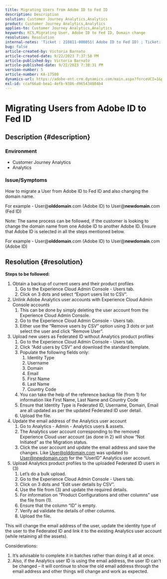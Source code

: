 ```yaml
---
title: Migrating Users from Adobe ID to Fed ID
description: Description
solution: Customer Journey Analytics,Analytics
product: Customer Journey Analytics,Analytics
applies-to: Customer Journey Analytics,Analytics
keywords: KCS,Migrating User, Adobe ID to Fed ID, Domain change
resolution: Resolution
internal-notes: 'Ticket : 210811-000051( Adobe ID to Fed ID) ; Ticket: 210916-000306 (Adobe ID to Adobe ID)'
bug: false
article-created-by: Victoria Barnato
article-created-date: 9/22/2023 7:37:58 PM
article-published-by: Victoria Barnato
article-published-date: 9/22/2023 7:38:31 PM
version-number: 5
article-number: KA-17580
dynamics-url: https://adobe-ent.crm.dynamics.com/main.aspx?forceUCI=1&pagetype=entityrecord&etn=knowledgearticle&id=44516d83-7f59-ee11-be6f-6045bd0065b6
exl-id: ccaf66a8-bea1-4efb-9386-d965434804b4
---
```

# Migrating Users from Adobe ID to Fed ID

## Description {#description}


### <b>Environment</b>

- Customer Journey Analytics
- Analytics




### <b>Issue/Symptoms</b>

How to migrate a User from Adobe ID to Fed ID and also changing the domain name.

For example - User@<b>olddomain</b>.com (Adobe ID) to User@<b>newdomain</b>.com (Fed ID)



Note: The same process can be followed, if the customer is looking to change the domain name from one Adobe ID to another Adobe ID. Ensure that Adobe ID is selected in all the steps mentioned below.

For example - User@<b>olddomain</b>.com (Adobe ID) to User@<b>newdomain</b>.com (Adobe ID)


## Resolution {#resolution}

<b>Steps to be followed:</b>
1. Obtain a backup of current users and their product profiles
    1. Go to the Experience Cloud Admin Console - Users tab.
    2. Click on 3 dots and select “Export users list to CSV”.
2. Unlink Adobe Analytics user accounts with Experience Cloud Admin Console accounts
    1. This can be done by simply deleting the user account from the Experience Cloud Admin Console.
    2. Go to the Experience Cloud Admin Console - Users tab.
    3. Either use the “Remove users by CSV” option using 3 dots or just select the user and click “Remove User”.
3. Upload new users as Federated ID without Analytics product profiles
    1. Go to the Experience Cloud Admin Console - Users tab.
    2. Click “Add users by CSV” and download the standard template.
    3. Populate the following fields only:
        1. Identity Type
        2. Username
        3. Domain
        4. Email
        5. First Name
        6. Last Name
        7. Country Code
    4. You can take the help of the reference backup file (from 1) for information like First Name, Last Name and Country Code
    5. Ensure that Identity Type is Federated ID, Username, Domain, Email are all updated as per the updated Federated ID user detail.
    6. Upload the file.
4. Update the email address of the Analytics user account
    1. Go to Analytics - Admin - Analytics users & assets.
    2. The Analytics user account corresponding to the removed Experience Cloud user account (as done in 2) will show “Not Initiated” as the Migration status.
    3. Click the user account and update the email address and save the changes. Like User@olddomain.com was updated to User@newdomain.com for the “UserID” Analytics user account.
5. Upload Analytics product profiles to the uploaded Federated ID users in (3)
    1. Let’s do a bulk upload.
    2. Go to the Experience Cloud Admin Console - Users tab.
    3. Click on 3 dots and “Edit user details by CSV”.
    4. Use the file from (3) and update the required details.
    5. For information on “Product Configurations and other columns” use the file from (1).
    6. Ensure that the column “ID” is empty.
    7. Verify ad validate the details of other columns.
    8. Upload the file.




This will change the email address of the user, update the identity type of the user to the Federated ID and link it to the existing Analytics user account (while retaining all the assets).


Considerations:
1. It’s advisable to complete it in batches rather than doing it all at once.
2. Also, if the Analytics user ID is using the email address, the user ID can’t be changed – it will continue to show the old email address through the email address and other things will change and work as expected.
